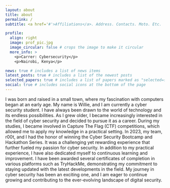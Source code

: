 ```yaml
---
layout: about
title: about
permalink: /
subtitle: <a href='#'>Affiliations</a>. Address. Contacts. Moto. Etc.

profile:
  align: right
  image: prof_pic.jpg
  image_circular: false # crops the image to make it circular
  more_info: >
    <p>Carrer: Cybersecurity</p>
    <p>Nairobi, Kenya</p>

news: true # includes a list of news items
latest_posts: true # includes a list of the newest posts
selected_papers: true # includes a list of papers marked as "selected={true}"
social: true # includes social icons at the bottom of the page
---
```


I was born and raised in a small town, where my fascination with computers began at an early age. My name is Willie, and I am currently a cyber security student. I have always been drawn to the world of technology and its endless possibilities. As I grew older, I became increasingly interested in the field of cyber security and decided to pursue it as a career. During my studies, I became involved in Capture The Flag (CTF) competitions, which allowed me to apply my knowledge in a practical setting. In 2023, my team, r00t, and I had the honor of winning the Cyber Security Bootcamp and Hackathon Series. It was a challenging yet rewarding experience that further fueled my passion for cyber security. In addition to my practical experience, I have also dedicated myself to continuous learning and improvement. I have been awarded several certificates of completion in various platforms such as TryHackMe, demonstrating my commitment to staying updated with the latest developments in the field. My journey in cyber security has been an exciting one, and I am eager to continue growing and contributing to the ever-evolving landscape of digital security.

